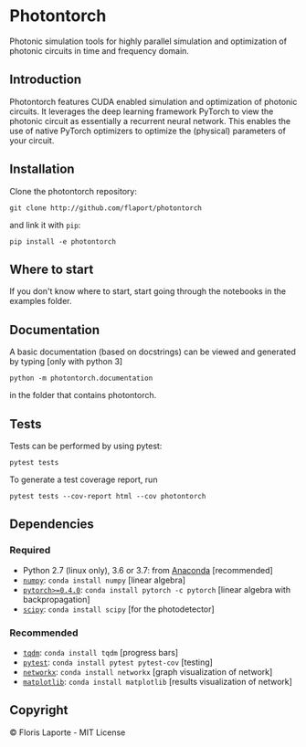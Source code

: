 # Photontorch

Photonic simulation tools for highly parallel simulation and optimization of photonic circuits in time and frequency domain.

## Introduction
Photontorch features CUDA enabled simulation and optimization of photonic circuits. It leverages the
deep learning framework PyTorch to view the photonic circuit as essentially a recurrent
neural network. This enables the use of native PyTorch optimizers to optimize the
(physical) parameters of your circuit.


## Installation
Clone the photontorch repository:
```
git clone http://github.com/flaport/photontorch
```
and link it with `pip`:
```
pip install -e photontorch
```


## Where to start
If you don't know where to start, start going through the notebooks in the examples folder.


## Documentation
A basic documentation (based on docstrings) can be viewed and generated by typing [only with python 3]
```
python -m photontorch.documentation
```
in the folder that contains photontorch.


## Tests
Tests can be performed by using pytest:
```
pytest tests
```

To generate a test coverage report, run
```
pytest tests --cov-report html --cov photontorch
```

## Dependencies

### Required
* Python 2.7 (linux only), 3.6 or 3.7: from [Anaconda](http://www.anaconda.com/download/) [recommended]
* [`numpy`](http://www.numpy.org/): `conda install numpy` [linear algebra]
* [`pytorch>=0.4.0`](http://pytorch.org/): `conda install pytorch -c pytorch` [linear algebra with backpropagation]
* [`scipy`](http://www.scipy.org/): `conda install scipy` [for the photodetector]

### Recommended
* [`tqdm`](http://pypi.python.org/pypi/tqdm): `conda install tqdm` [progress bars]
* [`pytest`](http://docs.pytest.org/): `conda install pytest pytest-cov` [testing]
* [`networkx`](http://networkx.github.io): `conda install networkx` [graph visualization of network]
* [`matplotlib`](http://matplotlib.org/): `conda install matplotlib` [results visualization of network]


## Copyright
© Floris Laporte - MIT License
